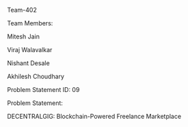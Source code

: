 Team-402

Team Members:

Mitesh Jain

Viraj Walavalkar

Nishant Desale

Akhilesh Choudhary

Problem Statement ID: 09

Problem Statement:

DECENTRALGIG: Blockchain-Powered Freelance Marketplace
